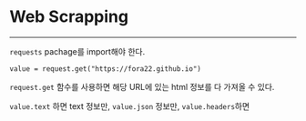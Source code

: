 # Web Scrapping

---

`requests`  pachage를 import해야 한다.

`value = request.get("https://fora22.github.io")`

`request.get`  함수를 사용하면 해당 URL에 있는 html 정보를 다 가져올 수 있다.

`value.text` 하면 text 정보만, `value.json` 정보만, `value.headers`하면